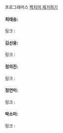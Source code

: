 프로그래머스 [짝지어 제거하기](https://school.programmers.co.kr/learn/courses/30/lessons/12973)<br>

#### 최태승: 
링크 : 

#### 김선웅: 
링크 : 

#### 정의진: 
링크 : 

#### 정연미: 
링크 : 

#### 박소미: 
링크 : 

